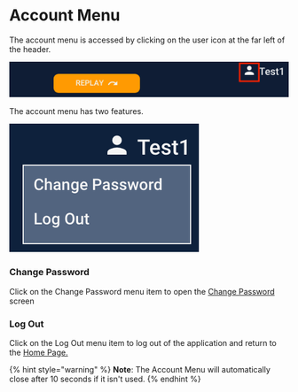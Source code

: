 # Account Menu

The account menu is accessed by clicking on the user icon at the far left of the header.

![](../../../.gitbook/assets/screen-shot-2020-03-09-at-9.26.11-am.png)

The account menu has two features.

![](../../../.gitbook/assets/screen-shot-2020-03-09-at-9.39.09-am.png)

### Change Password

Click on the Change Password menu item to open the [Change Password](../change-password.md) screen

### Log Out

Click on the Log Out menu item to log out of the application and return to the [Home Page.](../home-page.md)

{% hint style="warning" %}
**Note**: The Account Menu will automatically close after 10 seconds if it isn't used.
{% endhint %}

